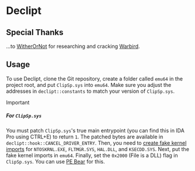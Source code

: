 # Declipt

## Special Thanks
…to [WitherOrNot](https://github.com/WitherOrNot) for researching and cracking [Warbird](https://github.com/WitherOrNot/warbird-docs/tree/main).

## Usage
To use Declipt, clone the Git repository, create a folder called `emu64` in the project root, and put `ClipSp.sys` into `emu64`. Make sure you adjust the addresses in `declipt::constants` to match your version of `ClipSp.sys`.

> [!IMPORTANT]
> ##### For `ClipSp.sys`
> You must patch `ClipSp.sys`'s true main entrypoint (you can find this in IDA Pro using CTRL+E) to return `1`. The patched bytes are available in `declipt::hook::CANCEL_DRIVER_ENTRY`. Then, you need to [create fake kernel imports](https://x64dbg.com/blog/2017/06/08/kernel-driver-unpacking.html#faking-the-kernel-imports) for `NTOSKRNL.EXE`, `FLTMGR.SYS`, `HAL.DLL`, and `KSECDD.SYS`. Next, put the fake kernel imports in `emu64`. Finally, set the `0x2000` (File is a DLL) flag in `ClipSp.sys`. You can use [PE Bear](https://github.com/hasherezade/pe-bear) for this.
